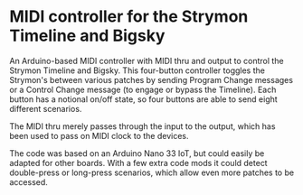 # MIDI controller for the Strymon Timeline and Bigsky

An Arduino-based MIDI controller with MIDI thru and output to control
the Strymon Timeline and Bigsky. This four-button controller toggles
the Strymon's between various patches by sending Program Change messages
or a Control Change message (to engage or bypass the Timeline). Each button has
a notional on/off state, so four buttons are able to send eight different scenarios.

The MIDI thru merely passes through the input to the output, which has been used to pass on
MIDI clock to the devices.

The code was based on an Arduino Nano 33 IoT, but could easily be adapted for
other boards. With a few extra code mods it could detect double-press or long-press
scenarios, which allow even more patches to be accessed.
